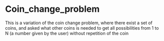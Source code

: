 # Coin_change_problem
This is a variation of the coin change problem, where there exist a set of coins, and asked what other coins is needed to get all possibilities from 1 to N (a number given by the user) without repetition of the coin
